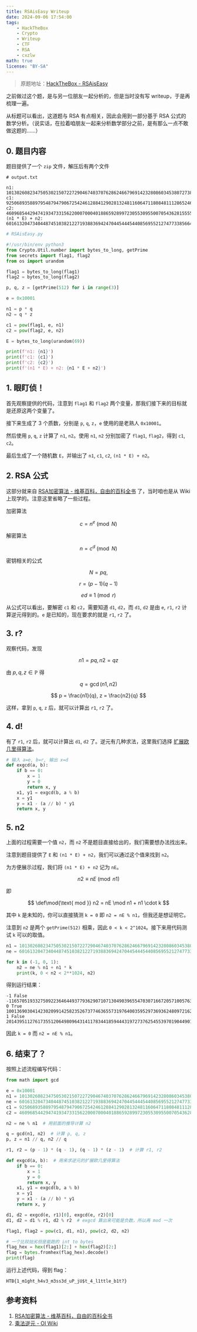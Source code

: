 ```yaml
---
title: RSAisEasy Writeup
date: 2024-09-06 17:54:00
tags:
    - HackTheBox
    - Crypto
    - Writeup
    - CTF
    - RSA
    - cxzlw
math: true
license: "BY-SA"
---
```


> 原题地址：[HackTheBox - RSAisEasy](https://app.hackthebox.com/challenges/RSAisEasy)

之前做过这个题，是与另一位朋友一起分析的，但是当时没有写 writeup，于是再梳理一遍。

从标题可以看出，这道题与 RSA 有点相关，因此会用到一部分基于 RSA 公式的数学分析。（说实话，在拉着咱朋友一起来分析数学部分之前，是有那么一点不敢做这题的……）

## 0. 题目内容

题目提供了一个 `zip` 文件，解压后有两个文件

```plaintext
# output.txt

n1: 101302608234750530215072272904674037076286246679691423280860345380727387460347553585319149306846617895151397345134725469568034944362725840889803514170441153452816738520513986621545456486260186057658467757935510362350710672577390455772286945685838373154626020209228183673388592030449624410459900543470481715269
c1: 92506893588979548794790672542461288412902813248116064711808481112865246689691740816363092933206841082369015763989265012104504500670878633324061404374817814507356553697459987468562146726510492528932139036063681327547916073034377647100888763559498314765496171327071015998871821569774481702484239056959316014064
c2: 46096854429474193473315622000700040188659289972305530955007054362815555622172000229584906225161285873027049199121215251038480738839915061587734141659589689176363962259066462128434796823277974789556411556028716349578708536050061871052948425521408788256153194537438422533790942307426802114531079426322801866673
(n1 * E) + n2: 601613204734044874510382122719388369424704454445440856955212747733856646787417730534645761871794607755794569926160226856377491672497901427125762773794612714954548970049734347216746397532291215057264241745928752782099454036635249993278807842576939476615587990343335792606509594080976599605315657632227121700808996847129758656266941422227113386647519604149159248887809688029519252391934671647670787874483702292498358573950359909165677642135389614863992438265717898239252246163
```

```python
# RSAisEasy.py

#!/usr/bin/env python3
from Crypto.Util.number import bytes_to_long, getPrime
from secrets import flag1, flag2
from os import urandom

flag1 = bytes_to_long(flag1)
flag2 = bytes_to_long(flag2)

p, q, z = [getPrime(512) for i in range(3)]

e = 0x10001

n1 = p * q
n2 = q * z

c1 = pow(flag1, e, n1)
c2 = pow(flag2, e, n2)

E = bytes_to_long(urandom(69))

print(f'n1: {n1}')
print(f'c1: {c1}')
print(f'c2: {c2}')
print(f'(n1 * E) + n2: {n1 * E + n2}')
```

## 1. 眼盯侦！

首先观察提供的代码，注意到 `flag1` 和 `flag2` 两个变量，那我们接下来的目标就是还原这两个变量了。

接下来生成了 3 个质数，分别是 `p`, `q`, `z`，`e` 使用的是老熟人 `0x10001`。

然后使用 `p`, `q`, `z` 计算了 `n1`, `n2`。使用 `n1`, `n2` 分别加密了 `flag1`, `flag2`，得到 `c1`, `c2`。

最后生成了一个随机数 `E`，并输出了 `n1`, `c1`, `c2`, `(n1 * E) + n2`。

## 2. RSA 公式

这部分就来自 [RSA加密算法 - 维基百科，自由的百科全书](https://zh.m.wikipedia.org/zh-cn/RSA%E5%8A%A0%E5%AF%86%E6%BC%94%E7%AE%97%E6%B3%95) 了，当时咱也是从 Wiki 上现学的。注意这里省略了一些过程。

加密算法

$$
c = n^e \pmod N
$$

解密算法

$$
n = c^d \pmod N
$$

密钥相关的公式

$$
N = pq,
$$

$$
r = (p-1)(q-1)
$$

$$
ed \equiv 1 \pmod r
$$

从公式可以看出，要解密 `c1` 和 `c2`，需要知道 `d1`, `d2`，而 `d1`, `d2` 是由 `e`, `r1`, `r2` 计算逆元得到的。`e` 是已知的，现在要求的就是 `r1`, `r2` 了。

## 3. r?

观察代码，发现

$$
n1 = pq, n2 = qz
$$

由 $p, q, z \in \mathbb{P}$ 得

$$
q = \gcd(n1, n2)
$$

$$
p = \frac{n1}{q}, z = \frac{n2}{q}
$$

这样，拿到 `p`, `q`, `z` 后，就可以计算出 `r1`, `r2` 了。

## 4. d!

有了 `r1`, `r2` 后，就可以计算出 `d1`, `d2` 了。逆元有几种求法，这里我们选择 [扩展欧几里得算法](https://oi-wiki.org/math/number-theory/inverse/#%E6%89%A9%E5%B1%95%E6%AC%A7%E5%87%A0%E9%87%8C%E5%BE%97%E6%B3%95)。

```python
# 输入 a=e, b=r, 输出 x=d
def exgcd(a, b):
    if b == 0:
        x = 1
        y = 0
        return x, y
    x1, y1 = exgcd(b, a % b)
    x = y1
    y = x1 - (a // b) * y1
    return x, y
```

## 5. n2

上面的过程需要一个值 `n2`，而 `n2` 不是题目直接给出的，我们需要想办法找出来。

注意到题目提供了 `E` 和 `(n1 * E) + n2`，我们可以通过这个值来找到 `n2`。

为方便展示过程，我们将 `(n1 * E) + n2` 记为 `nE`。

$$
n2 \equiv nE \pmod {n1}
$$

即

$$
\def\mod{\text{ mod }}
n2 = nE \mod n1 + n1 \cdot k
$$

其中 `k` 是未知的，你可以直接猜测 `k = 0` 即 `n2 = nE % n1`，但我还是想证明它。

注意到 `n2` 是两个 `getPrime(512)` 相乘，因此 `0 < k < 2^1024`。接下来用代码测试 `k` 可以的取值。

```python
n1 = 101302608234750530215072272904674037076286246679691423280860345380727387460347553585319149306846617895151397345134725469568034944362725840889803514170441153452816738520513986621545456486260186057658467757935510362350710672577390455772286945685838373154626020209228183673388592030449624410459900543470481715269
ne = 601613204734044874510382122719388369424704454445440856955212747733856646787417730534645761871794607755794569926160226856377491672497901427125762773794612714954548970049734347216746397532291215057264241745928752782099454036635249993278807842576939476615587990343335792606509594080976599605315657632227121700808996847129758656266941422227113386647519604149159248887809688029519252391934671647670787874483702292498358573950359909165677642135389614863992438265717898239252246163

for k in (-1, 0, 1):
    n2 = ne % n1 + n1 * k
    print(k, 0 < n2 < 2**1024, n2)
```

得到运行结果：

```plaintext
-1 False -1165705193327509223646449377936290710713049039655470307166720571005763031384300382036555332312895310759950336222328427276047951088897538178479073322538390413188948373749356597618939249379728523681999077958826657180398342840434533058980374881243302617523598758343538175613136045714345227586034384136094220432
0 True 100136903041423020991425823526737746365573197640035952973693624809721624428963253203282593974533722584391447008912397042291986993273828302711324440847902763039627790146764630023926517236880457533976468679976683705170312329736955922713306570804595070537102421450884645497775455984735279182873866159334387494837
1 False 201439511276173551206498096431411783441859444319727376254553970190449011889310806788601743281380340479542844354047122511860021937636554143601127955018343916492444528667278616645471973723140643591634936437912194067521023002314346378485593516490433443691728441660112829171164048015184903593333766702804869210106
```

因此 `k = 0` 而 `n2 = nE % n1`。

## 6. 结束了？

按照上述流程编写代码：

```python
from math import gcd

e = 0x10001
n1 = 101302608234750530215072272904674037076286246679691423280860345380727387460347553585319149306846617895151397345134725469568034944362725840889803514170441153452816738520513986621545456486260186057658467757935510362350710672577390455772286945685838373154626020209228183673388592030449624410459900543470481715269
ne = 601613204734044874510382122719388369424704454445440856955212747733856646787417730534645761871794607755794569926160226856377491672497901427125762773794612714954548970049734347216746397532291215057264241745928752782099454036635249993278807842576939476615587990343335792606509594080976599605315657632227121700808996847129758656266941422227113386647519604149159248887809688029519252391934671647670787874483702292498358573950359909165677642135389614863992438265717898239252246163
c1 = 92506893588979548794790672542461288412902813248116064711808481112865246689691740816363092933206841082369015763989265012104504500670878633324061404374817814507356553697459987468562146726510492528932139036063681327547916073034377647100888763559498314765496171327071015998871821569774481702484239056959316014064
c2 = 46096854429474193473315622000700040188659289972305530955007054362815555622172000229584906225161285873027049199121215251038480738839915061587734141659589689176363962259066462128434796823277974789556411556028716349578708536050061871052948425521408788256153194537438422533790942307426802114531079426322801866673

n2 = ne % n1  # 用前面的推导计算 n2

q = gcd(n1, n2)  # 计算 p, q, z
p, z = n1 // q, n2 // q

r1, r2 = (p - 1) * (q - 1), (q - 1) * (z - 1)  # 计算 r1, r2

def exgcd(a, b):  # 用来求逆元的扩展欧几里得算法
    if b == 0:
        x = 1
        y = 0
        return x, y
    x1, y1 = exgcd(b, a % b)
    x = y1
    y = x1 - (a // b) * y1
    return x, y

d1, d2 = exgcd(e, r1)[0], exgcd(e, r2)[0]
d1, d2 = d1 % r1, d2 % r2  # exgcd 算出来可能是负数，所以再 mod 一次

flag1, flag2 = pow(c1, d1, n1), pow(c2, d2, n2)

# 一个比较拙劣但是能跑的 int to bytes
flag_hex = hex(flag1)[2:] + hex(flag2)[2:]
flag = bytes.fromhex(flag_hex).decode()
print(flag)
```

运行上述代码，得到 flag：

```plaintext
HTB{1_m1ght_h4v3_m3ss3d_uP_jU$t_4_l1ttle_b1t?}
```

## 参考资料

1. [RSA加密算法 - 维基百科，自由的百科全书](https://zh.m.wikipedia.org/zh-cn/RSA%E5%8A%A0%E5%AF%86%E6%BC%94%E7%AE%97%E6%B3%95)
2. [乘法逆元 - OI Wiki](https://oi-wiki.org/math/number-theory/inverse/)
